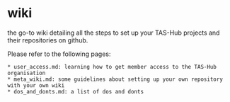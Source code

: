 # wiki
the go-to wiki detailing all the steps to set up your TAS-Hub projects and their repositories on github. 

Please refer to the following pages:

	* user_access.md: learning how to get member access to the TAS-Hub organisation 
	* meta_wiki.md: some guidelines about setting up your own repository with your own wiki
	* dos_and_donts.md: a list of dos and donts
